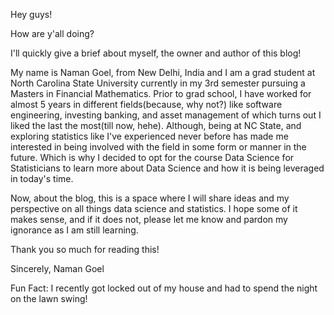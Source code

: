 Hey guys!

How are y'all doing? 

I'll quickly give a brief about myself, the owner and author of this blog!

My name is Naman Goel, from New Delhi, India and I am a grad student at North Carolina State University currently in my 3rd semester pursuing a Masters in Financial Mathematics. Prior to grad school, I have worked for almost 5 years in different fields(because, why not?) like software engineering, investing banking, and asset management of which turns out I liked the last the most(till now, hehe). Although, being at NC State, and exploring statistics like I've experienced never before has made me interested in being involved with the field in some form or manner in the future. Which is why I decided to opt for the course Data Science for Statisticians to learn more about Data Science and how it is being leveraged in today's time.

Now, about the blog, this is a space where I will share ideas and my perspective on all things data science and statistics. I hope some of it makes sense, and if it does not, please let me know and pardon my ignorance as I am still learning.

Thank you so much for reading this!

Sincerely,
Naman Goel

Fun Fact: I recently got locked out of my house and had to spend the night on the lawn swing!
